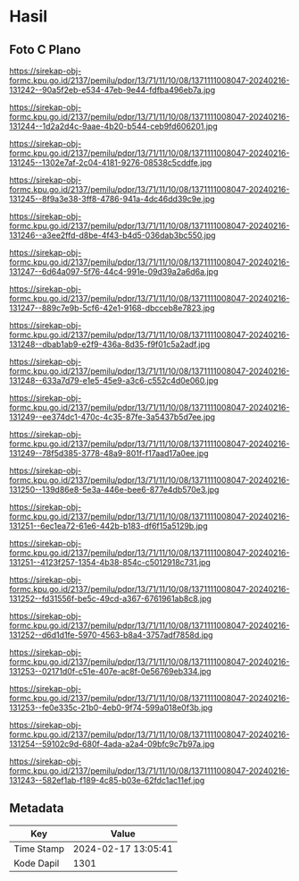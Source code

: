 # Hasil

## Foto C Plano

https://sirekap-obj-formc.kpu.go.id/2137/pemilu/pdpr/13/71/11/10/08/1371111008047-20240216-131242--90a5f2eb-e534-47eb-9e44-fdfba496eb7a.jpg

https://sirekap-obj-formc.kpu.go.id/2137/pemilu/pdpr/13/71/11/10/08/1371111008047-20240216-131244--1d2a2d4c-9aae-4b20-b544-ceb9fd606201.jpg

https://sirekap-obj-formc.kpu.go.id/2137/pemilu/pdpr/13/71/11/10/08/1371111008047-20240216-131245--1302e7af-2c04-4181-9276-08538c5cddfe.jpg

https://sirekap-obj-formc.kpu.go.id/2137/pemilu/pdpr/13/71/11/10/08/1371111008047-20240216-131245--8f9a3e38-3ff8-4786-941a-4dc46dd39c9e.jpg

https://sirekap-obj-formc.kpu.go.id/2137/pemilu/pdpr/13/71/11/10/08/1371111008047-20240216-131246--a3ee2ffd-d8be-4f43-b4d5-036dab3bc550.jpg

https://sirekap-obj-formc.kpu.go.id/2137/pemilu/pdpr/13/71/11/10/08/1371111008047-20240216-131247--6d64a097-5f76-44c4-991e-09d39a2a6d6a.jpg

https://sirekap-obj-formc.kpu.go.id/2137/pemilu/pdpr/13/71/11/10/08/1371111008047-20240216-131247--889c7e9b-5cf6-42e1-9168-dbcceb8e7823.jpg

https://sirekap-obj-formc.kpu.go.id/2137/pemilu/pdpr/13/71/11/10/08/1371111008047-20240216-131248--dbab1ab9-e2f9-436a-8d35-f9f01c5a2adf.jpg

https://sirekap-obj-formc.kpu.go.id/2137/pemilu/pdpr/13/71/11/10/08/1371111008047-20240216-131248--633a7d79-e1e5-45e9-a3c6-c552c4d0e060.jpg

https://sirekap-obj-formc.kpu.go.id/2137/pemilu/pdpr/13/71/11/10/08/1371111008047-20240216-131249--ee374dc1-470c-4c35-87fe-3a5437b5d7ee.jpg

https://sirekap-obj-formc.kpu.go.id/2137/pemilu/pdpr/13/71/11/10/08/1371111008047-20240216-131249--78f5d385-3778-48a9-801f-f17aad17a0ee.jpg

https://sirekap-obj-formc.kpu.go.id/2137/pemilu/pdpr/13/71/11/10/08/1371111008047-20240216-131250--139d86e8-5e3a-446e-bee6-877e4db570e3.jpg

https://sirekap-obj-formc.kpu.go.id/2137/pemilu/pdpr/13/71/11/10/08/1371111008047-20240216-131251--6ec1ea72-61e6-442b-b183-df6f15a5129b.jpg

https://sirekap-obj-formc.kpu.go.id/2137/pemilu/pdpr/13/71/11/10/08/1371111008047-20240216-131251--4123f257-1354-4b38-854c-c5012918c731.jpg

https://sirekap-obj-formc.kpu.go.id/2137/pemilu/pdpr/13/71/11/10/08/1371111008047-20240216-131252--fd31556f-be5c-49cd-a367-6761961ab8c8.jpg

https://sirekap-obj-formc.kpu.go.id/2137/pemilu/pdpr/13/71/11/10/08/1371111008047-20240216-131252--d6d1d1fe-5970-4563-b8a4-3757adf7858d.jpg

https://sirekap-obj-formc.kpu.go.id/2137/pemilu/pdpr/13/71/11/10/08/1371111008047-20240216-131253--02171d0f-c51e-407e-ac8f-0e56769eb334.jpg

https://sirekap-obj-formc.kpu.go.id/2137/pemilu/pdpr/13/71/11/10/08/1371111008047-20240216-131253--fe0e335c-21b0-4eb0-9f74-599a018e0f3b.jpg

https://sirekap-obj-formc.kpu.go.id/2137/pemilu/pdpr/13/71/11/10/08/1371111008047-20240216-131254--59102c9d-680f-4ada-a2a4-09bfc9c7b97a.jpg

https://sirekap-obj-formc.kpu.go.id/2137/pemilu/pdpr/13/71/11/10/08/1371111008047-20240216-131243--582ef1ab-f189-4c85-b03e-62fdc1ac11ef.jpg


## Metadata

| Key        | Value               |
| ---------- | ------------------- |
| Time Stamp | 2024-02-17 13:05:41 |
| Kode Dapil | 1301                |



